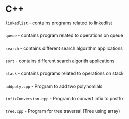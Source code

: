 # C++
```linkedlist``` - contains programs related to linkedlist
###
```queue``` - contains program related to operations on queue
###
```search``` - contains different search algorithm applications
###
```sort``` - contains different search algorith applications
###
```stack``` - contains programs related to operations on stack
###
``` addpoly.cpp ``` - Program to add two polynomials
###
``` infixConversion.cpp ``` - Program to convert infix to postfix
###
``` tree.cpp ``` - Program for tree traversal (Tree using array)
###
